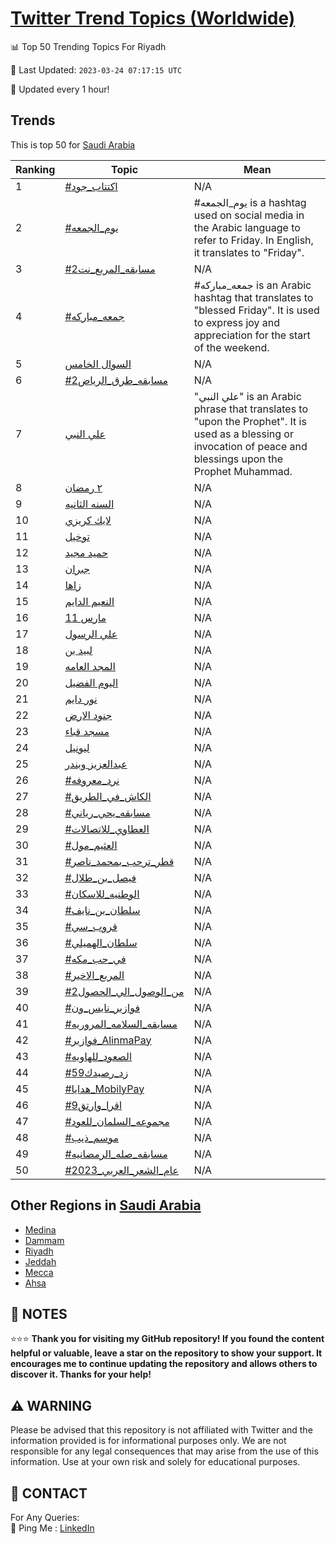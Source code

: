 [Twitter Trend Topics (Worldwide)](https://github.com/ErcinDedeoglu/Twitter-Trend-Topics)
==========


📊 Top 50 Trending Topics For Riyadh

📆 Last Updated: `2023-03-24 07:17:15 UTC`

🔧 Updated every 1 hour!


## Trends

This is top 50 for [Saudi Arabia](</Saudi Arabia>)

| Ranking | Topic | Mean |
| ------- | ------------ | ------------ |
| 1 | [#اكتتاب_جود](http://twitter.com/search?q=%23%d8%a7%d9%83%d8%aa%d8%aa%d8%a7%d8%a8_%d8%ac%d9%88%d8%af) | N/A |
| 2 | [#يوم_الجمعه](http://twitter.com/search?q=%23%d9%8a%d9%88%d9%85_%d8%a7%d9%84%d8%ac%d9%85%d8%b9%d9%87) | #يوم_الجمعه is a hashtag used on social media in the Arabic language to refer to Friday. In English, it translates to "Friday". |
| 3 | [#مسابقه_المربع_نت2](http://twitter.com/search?q=%23%d9%85%d8%b3%d8%a7%d8%a8%d9%82%d9%87_%d8%a7%d9%84%d9%85%d8%b1%d8%a8%d8%b9_%d9%86%d8%aa2) | N/A |
| 4 | [#جمعه_مباركه](http://twitter.com/search?q=%23%d8%ac%d9%85%d8%b9%d9%87_%d9%85%d8%a8%d8%a7%d8%b1%d9%83%d9%87) | #جمعه_مباركه is an Arabic hashtag that translates to "blessed Friday". It is used to express joy and appreciation for the start of the weekend. |
| 5 | [السوال الخامس](http://twitter.com/search?q=%d8%a7%d9%84%d8%b3%d9%88%d8%a7%d9%84+%d8%a7%d9%84%d8%ae%d8%a7%d9%85%d8%b3) | N/A |
| 6 | [#مسابقه_طرق_الرياض2](http://twitter.com/search?q=%23%d9%85%d8%b3%d8%a7%d8%a8%d9%82%d9%87_%d8%b7%d8%b1%d9%82_%d8%a7%d9%84%d8%b1%d9%8a%d8%a7%d8%b62) | N/A |
| 7 | [علي النبي](http://twitter.com/search?q=%d8%b9%d9%84%d9%8a+%d8%a7%d9%84%d9%86%d8%a8%d9%8a) | "علي النبي" is an Arabic phrase that translates to "upon the Prophet". It is used as a blessing or invocation of peace and blessings upon the Prophet Muhammad. |
| 8 | [٢ رمضان](http://twitter.com/search?q=%d9%a2+%d8%b1%d9%85%d8%b6%d8%a7%d9%86) | N/A |
| 9 | [السنه الثانيه](http://twitter.com/search?q=%d8%a7%d9%84%d8%b3%d9%86%d9%87+%d8%a7%d9%84%d8%ab%d8%a7%d9%86%d9%8a%d9%87) | N/A |
| 10 | [لايك كريزي](http://twitter.com/search?q=%d9%84%d8%a7%d9%8a%d9%83+%d9%83%d8%b1%d9%8a%d8%b2%d9%8a) | N/A |
| 11 | [توخيل](http://twitter.com/search?q=%d8%aa%d9%88%d8%ae%d9%8a%d9%84) | N/A |
| 12 | [حميد مجيد](http://twitter.com/search?q=%d8%ad%d9%85%d9%8a%d8%af+%d9%85%d8%ac%d9%8a%d8%af) | N/A |
| 13 | [جبران](http://twitter.com/search?q=%d8%ac%d8%a8%d8%b1%d8%a7%d9%86) | N/A |
| 14 | [زاها](http://twitter.com/search?q=%d8%b2%d8%a7%d9%87%d8%a7) | N/A |
| 15 | [النعيم الدايم](http://twitter.com/search?q=%d8%a7%d9%84%d9%86%d8%b9%d9%8a%d9%85+%d8%a7%d9%84%d8%af%d8%a7%d9%8a%d9%85) | N/A |
| 16 | [11 مارس](http://twitter.com/search?q=11+%d9%85%d8%a7%d8%b1%d8%b3) | N/A |
| 17 | [علي الرسول](http://twitter.com/search?q=%d8%b9%d9%84%d9%8a+%d8%a7%d9%84%d8%b1%d8%b3%d9%88%d9%84) | N/A |
| 18 | [لبيد بن](http://twitter.com/search?q=%d9%84%d8%a8%d9%8a%d8%af+%d8%a8%d9%86) | N/A |
| 19 | [المجد العامه](http://twitter.com/search?q=%d8%a7%d9%84%d9%85%d8%ac%d8%af+%d8%a7%d9%84%d8%b9%d8%a7%d9%85%d9%87) | N/A |
| 20 | [اليوم الفضيل](http://twitter.com/search?q=%d8%a7%d9%84%d9%8a%d9%88%d9%85+%d8%a7%d9%84%d9%81%d8%b6%d9%8a%d9%84) | N/A |
| 21 | [نور دايم](http://twitter.com/search?q=%d9%86%d9%88%d8%b1+%d8%af%d8%a7%d9%8a%d9%85) | N/A |
| 22 | [جنود الارض](http://twitter.com/search?q=%d8%ac%d9%86%d9%88%d8%af+%d8%a7%d9%84%d8%a7%d8%b1%d8%b6) | N/A |
| 23 | [مسجد قباء](http://twitter.com/search?q=%d9%85%d8%b3%d8%ac%d8%af+%d9%82%d8%a8%d8%a7%d8%a1) | N/A |
| 24 | [ليونيل](http://twitter.com/search?q=%d9%84%d9%8a%d9%88%d9%86%d9%8a%d9%84) | N/A |
| 25 | [عبدالعزيز وبندر](http://twitter.com/search?q=%d8%b9%d8%a8%d8%af%d8%a7%d9%84%d8%b9%d8%b2%d9%8a%d8%b2+%d9%88%d8%a8%d9%86%d8%af%d8%b1) | N/A |
| 26 | [#نرد_معروفه](http://twitter.com/search?q=%23%d9%86%d8%b1%d8%af_%d9%85%d8%b9%d8%b1%d9%88%d9%81%d9%87) | N/A |
| 27 | [#الكاش_في_الطريق](http://twitter.com/search?q=%23%d8%a7%d9%84%d9%83%d8%a7%d8%b4_%d9%81%d9%8a_%d8%a7%d9%84%d8%b7%d8%b1%d9%8a%d9%82) | N/A |
| 28 | [#مسابقه_يحي_رياني](http://twitter.com/search?q=%23%d9%85%d8%b3%d8%a7%d8%a8%d9%82%d9%87_%d9%8a%d8%ad%d9%8a_%d8%b1%d9%8a%d8%a7%d9%86%d9%8a) | N/A |
| 29 | [#العطاوي_للاتصالات](http://twitter.com/search?q=%23%d8%a7%d9%84%d8%b9%d8%b7%d8%a7%d9%88%d9%8a_%d9%84%d9%84%d8%a7%d8%aa%d8%b5%d8%a7%d9%84%d8%a7%d8%aa) | N/A |
| 30 | [#العثيم_مول](http://twitter.com/search?q=%23%d8%a7%d9%84%d8%b9%d8%ab%d9%8a%d9%85_%d9%85%d9%88%d9%84) | N/A |
| 31 | [#قطر_ترحب_بمحمد_ناصر](http://twitter.com/search?q=%23%d9%82%d8%b7%d8%b1_%d8%aa%d8%b1%d8%ad%d8%a8_%d8%a8%d9%85%d8%ad%d9%85%d8%af_%d9%86%d8%a7%d8%b5%d8%b1) | N/A |
| 32 | [#فيصل_بن_طلال](http://twitter.com/search?q=%23%d9%81%d9%8a%d8%b5%d9%84_%d8%a8%d9%86_%d8%b7%d9%84%d8%a7%d9%84) | N/A |
| 33 | [#الوطنيه_للاسكان](http://twitter.com/search?q=%23%d8%a7%d9%84%d9%88%d8%b7%d9%86%d9%8a%d9%87_%d9%84%d9%84%d8%a7%d8%b3%d9%83%d8%a7%d9%86) | N/A |
| 34 | [#سلطان_بن_نايف](http://twitter.com/search?q=%23%d8%b3%d9%84%d8%b7%d8%a7%d9%86_%d8%a8%d9%86_%d9%86%d8%a7%d9%8a%d9%81) | N/A |
| 35 | [#قروب_سي](http://twitter.com/search?q=%23%d9%82%d8%b1%d9%88%d8%a8_%d8%b3%d9%8a) | N/A |
| 36 | [#سلطان_الهميلي](http://twitter.com/search?q=%23%d8%b3%d9%84%d8%b7%d8%a7%d9%86_%d8%a7%d9%84%d9%87%d9%85%d9%8a%d9%84%d9%8a) | N/A |
| 37 | [#في_حب_مكه](http://twitter.com/search?q=%23%d9%81%d9%8a_%d8%ad%d8%a8_%d9%85%d9%83%d9%87) | N/A |
| 38 | [#المربع_الاخير](http://twitter.com/search?q=%23%d8%a7%d9%84%d9%85%d8%b1%d8%a8%d8%b9_%d8%a7%d9%84%d8%a7%d8%ae%d9%8a%d8%b1) | N/A |
| 39 | [#من_الوصول_الي_الحصول2](http://twitter.com/search?q=%23%d9%85%d9%86_%d8%a7%d9%84%d9%88%d8%b5%d9%88%d9%84_%d8%a7%d9%84%d9%8a_%d8%a7%d9%84%d8%ad%d8%b5%d9%88%d9%842) | N/A |
| 40 | [#فوازير_نايس_ون](http://twitter.com/search?q=%23%d9%81%d9%88%d8%a7%d8%b2%d9%8a%d8%b1_%d9%86%d8%a7%d9%8a%d8%b3_%d9%88%d9%86) | N/A |
| 41 | [#مسابقه_السلامه_المروريه](http://twitter.com/search?q=%23%d9%85%d8%b3%d8%a7%d8%a8%d9%82%d9%87_%d8%a7%d9%84%d8%b3%d9%84%d8%a7%d9%85%d9%87_%d8%a7%d9%84%d9%85%d8%b1%d9%88%d8%b1%d9%8a%d9%87) | N/A |
| 42 | [#فوازير_AlinmaPay](http://twitter.com/search?q=%23%d9%81%d9%88%d8%a7%d8%b2%d9%8a%d8%b1_AlinmaPay) | N/A |
| 43 | [#الصعود_للهاويه](http://twitter.com/search?q=%23%d8%a7%d9%84%d8%b5%d8%b9%d9%88%d8%af_%d9%84%d9%84%d9%87%d8%a7%d9%88%d9%8a%d9%87) | N/A |
| 44 | [#زد_رصيدك59](http://twitter.com/search?q=%23%d8%b2%d8%af_%d8%b1%d8%b5%d9%8a%d8%af%d9%8359) | N/A |
| 45 | [#هدايا_MobilyPay](http://twitter.com/search?q=%23%d9%87%d8%af%d8%a7%d9%8a%d8%a7_MobilyPay) | N/A |
| 46 | [#اقرا_وارتق9](http://twitter.com/search?q=%23%d8%a7%d9%82%d8%b1%d8%a7_%d9%88%d8%a7%d8%b1%d8%aa%d9%829) | N/A |
| 47 | [#مجموعه_السلمان_للعود](http://twitter.com/search?q=%23%d9%85%d8%ac%d9%85%d9%88%d8%b9%d9%87_%d8%a7%d9%84%d8%b3%d9%84%d9%85%d8%a7%d9%86_%d9%84%d9%84%d8%b9%d9%88%d8%af) | N/A |
| 48 | [#موسم_ذيب](http://twitter.com/search?q=%23%d9%85%d9%88%d8%b3%d9%85_%d8%b0%d9%8a%d8%a8) | N/A |
| 49 | [#مسابقه_صله_الرمضانيه](http://twitter.com/search?q=%23%d9%85%d8%b3%d8%a7%d8%a8%d9%82%d9%87_%d8%b5%d9%84%d9%87_%d8%a7%d9%84%d8%b1%d9%85%d8%b6%d8%a7%d9%86%d9%8a%d9%87) | N/A |
| 50 | [#عام_الشعر_العربي_2023](http://twitter.com/search?q=%23%d8%b9%d8%a7%d9%85_%d8%a7%d9%84%d8%b4%d8%b9%d8%b1_%d8%a7%d9%84%d8%b9%d8%b1%d8%a8%d9%8a_2023) | N/A |



## Other Regions in [Saudi Arabia](</Saudi Arabia>)

* [Medina](</Saudi Arabia/Medina.md>)
* [Dammam](</Saudi Arabia/Dammam.md>)
* [Riyadh](</Saudi Arabia/Riyadh.md>)
* [Jeddah](</Saudi Arabia/Jeddah.md>)
* [Mecca](</Saudi Arabia/Mecca.md>)
* [Ahsa](</Saudi Arabia/Ahsa.md>)



## 📝 NOTES

⭐⭐⭐ **Thank you for visiting my GitHub repository! If you found the content helpful or valuable, leave a star on the repository to show your support. It encourages me to continue updating the repository and allows others to discover it. Thanks for your help!**


## ⚠️ WARNING

Please be advised that this repository is not affiliated with Twitter and the information provided is for informational purposes only. We are not responsible for any legal consequences that may arise from the use of this information. Use at your own risk and solely for educational purposes.


## 📨 CONTACT

 For Any Queries:  
            🏓 Ping Me : [LinkedIn](https://www.linkedin.com/in/ercindedeoglu/)
